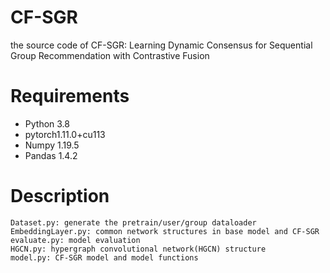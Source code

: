 # CF-SGR
the source code of CF-SGR: Learning Dynamic Consensus for Sequential Group Recommendation with Contrastive Fusion

# Requirements
- Python 3.8
- pytorch1.11.0+cu113
- Numpy 1.19.5
- Pandas 1.4.2

# Description
```
Dataset.py: generate the pretrain/user/group dataloader
EmbeddingLayer.py: common network structures in base model and CF-SGR
evaluate.py: model evaluation
HGCN.py: hypergraph convolutional network(HGCN) structure
model.py: CF-SGR model and model functions
```

